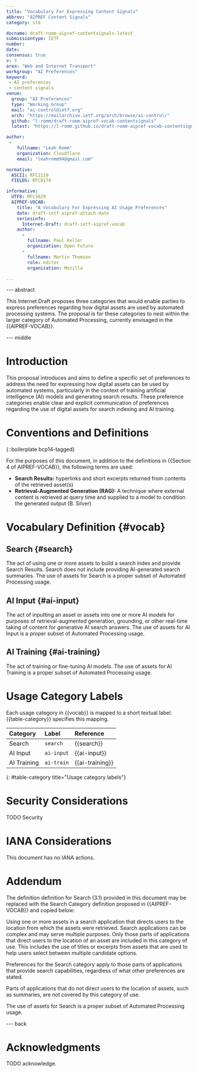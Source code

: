 ```yaml
---
title: "Vocabulary For Expressing Content Signals"
abbrev: "AIPREF Content Signals"
category: std

docname: draft-romm-aipref-contentsignals-latest
submissiontype: IETF
number:
date:
consensus: true
v: 3
area: "Web and Internet Transport"
workgroup: "AI Preferences"
keyword:
 - AI preferences
 - content signals
venue:
  group: "AI Preferences"
  type: "Working Group"
  mail: "ai-control@ietf.org"
  arch: "https://mailarchive.ietf.org/arch/browse/ai-control/"
  github: "l-romm/draft-romm-aipref-vocab-contentsignals"
  latest: "https://l-romm.github.io/draft-romm-aipref-vocab-contentsignals/draft-romm-aipref-contentsignals.html"

author:
 -
    fullname: "Leah Romm"
    organization: Cloudflare
    email: "leahromm94@gmail.com"

normative:
  ASCII: RFC2119
  FIELDS: RFC8174

informative:
  UTF8: RFC3629
  AIPREF-VOCAB:
    title: "A Vocabulary For Expressing AI Usage Preferences"
    date: draft-ietf-aipref-attach-date
    seriesinfo:
      Internet-Draft: draft-ietf-aipref-vocab
    author:
      -
        fullname: Paul Keller
        organization: Open Future
      -
        fullname: Martin Thomson
        role: editor
        organization: Mozilla

...
```


--- abstract

This Internet Draft proposes three categories that would enable parties to express preferences regarding how digital assets are used by automated processing systems. The proposal is for these categories to nest within the larger category of Automated Processing, currently envisaged in the {{AIPREF-VOCAB}}.

--- middle

# Introduction

This proposal introduces and aims to define a specific set of preferences to address the need for expressing how digital assets can be used by automated systems, particularly in the context of training artificial intelligence (AI) models and generating search results. These preference categories enable clear and explicit communication of preferences regarding the use of digital assets for search indexing and AI training.

# Conventions and Definitions

{::boilerplate bcp14-tagged}

For the purposes of this document, in addition to the definitions in {{Section 4 of AIPREF-VOCAB}}, the following terms are used:

* **Search Results:** hyperlinks and short excerpts returned from contents of the retrieved asset(s)
* **Retrieval-Augmented Generation (RAG):** A technique where external content is retrieved at query time and supplied to a model to condition the generated output (B. Silver)

# Vocabulary Definition {#vocab}

## Search {#search}

The act of using one or more assets to build a search index and provide Search Results. Search does not include providing AI-generated search summaries.
The use of assets for Search is a proper subset of Automated Processing usage.

## AI Input {#ai-input}

The act of inputting an asset or assets into one or more AI models for purposes of retrieval-augmented generation, grounding, or other real-time taking of content for generative AI search answers.
The use of assets for AI Input is a proper subset of Automated Processing usage.

## AI Training {#ai-training}

The act of training or fine-tuning AI models.
The use of assets for AI Training is a proper subset of Automated Processing usage.

# Usage Category Labels

Each usage category in {{vocab}} is mapped to a short textual label. {{table-category}} specifies this mapping.

| Category    | Label      | Reference       |
|:------------|:-----------|:----------------|
| Search      | `search`   | {{search}}      |
| AI Input    | `ai-input` | {{ai-input}}    |
| AI Training | `ai-train` | {{ai-training}} |
{: #table-category title="Usage category labels"}


# Security Considerations

TODO Security


# IANA Considerations

This document has no IANA actions.

# Addendum
The definition definition for Search (3.1) provided in this document may be replaced with the Search Category definition proposed in {{AIPREF-VOCAB}} and copied below:

Using one or more assets in a search application that directs users to the location from which the assets were retrieved.
Search applications can be complex and may serve multiple purposes. Only those parts of applications that direct users to the location of an asset are included in this category of use. This includes the use of titles or excerpts from assets that are used to help users select between multiple candidate options.

Preferences for the Search category apply to those parts of applications that provide search capabilities, regardless of what other preferences are stated.

Parts of applications that do not direct users to the location of assets, such as summaries, are not covered by this category of use.

The use of assets for Search is a proper subset of Automated Processing usage.

--- back

# Acknowledgments
TODO acknowledge.

